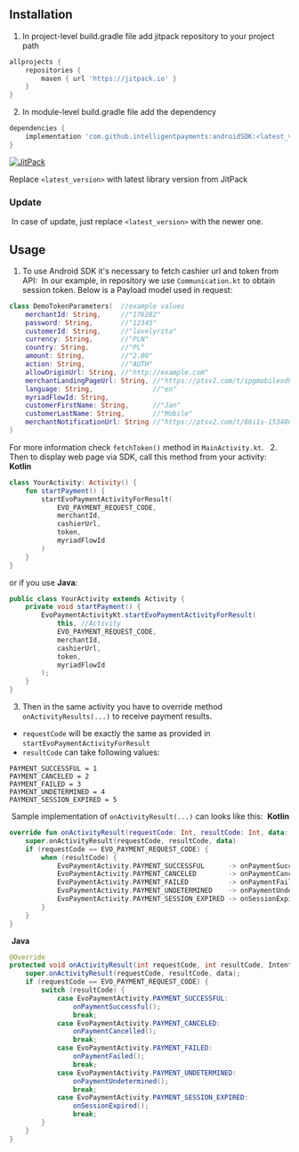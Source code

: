 ## Installation
1. In project-level build.gradle file add jitpack repository to your project path
```groovy
allprojects {
    repositories {
        maven { url 'https://jitpack.io' }
    }
}
```

2. In module-level build.gradle file add the dependency
​
```groovy
dependencies {
    implementation 'com.github.intelligentpayments:androidSDK:<latest_version>'
}
```
[![JitPack](https://img.shields.io/jitpack/v/github/intelligentpayments/androidSDK?color=brightgreen&label=JitPack&style=plastic)](https://jitpack.io/#intelligentpayments/androidSDK)
​

Replace `<latest_version>` with latest library version from  JitPack
​
### Update
​
In case of update, just replace `<latest_version>` with the newer one.

## Usage

1. To use Android SDK it's necessary to fetch cashier url and token from API:
​
In our example, in repository we use `Communication.kt` to obtain session token.
Below is a Payload model used in request:
​
```kotlin
class DemoTokenParameters(  //example values
    merchantId: String,     //"176282"
    password: String,       //"12345"
    customerId: String,     //"lovelyrita"
    currency: String,       //"PLN"
    country: String,        //"PL"
    amount: String,         //"2.00"
    action: String,         //"AUTH"
    allowOriginUrl: String, //"http://example.com"
    merchantLandingPageUrl: String, //"https://ptsv2.com/t/ipgmobilesdktest"
    language: String,               //"en"
    myriadFlowId: String,
    customerFirstName: String,      //"Jan"
    customerLastName: String,       //"Mobile"
    merchantNotificationUrl: String //"https://ptsv2.com/t/66i1s-1534805666/post
)
```
For more information check `fetchToken()` method in `MainActivity.kt`.
​
​
2. Then to display web page via SDK, call this method from your activity:
​
**Kotlin**
```kotlin
class YourActivity: Activity() {
    fun startPayment() {
        startEvoPaymentActivityForResult(
        	EVO_PAYMENT_REQUEST_CODE,
	        merchantId,
	        cashierUrl,
	        token,
	        myriadFlowId
        )
    }
}
```
or if you use **Java**:
```java
public class YourActivity extends Activity {
    private void startPayment() {
        EvoPaymentActivityKt.startEvoPaymentActivityForResult(
            this, //Activity
            EVO_PAYMENT_REQUEST_CODE,
            merchantId,
            cashierUrl,
            token,
            myriadFlowId
        );
    }
}
```
3. Then in the same activity you have to override method `onActivityResults(...)` to receive payment results.
​
- `requestCode` will be exactly the same  as provided in `startEvoPaymentActivityForResult`
- `resultCode` can take following values:
```
PAYMENT_SUCCESSFUL = 1
PAYMENT_CANCELED = 2
PAYMENT_FAILED = 3
PAYMENT_UNDETERMINED = 4
PAYMENT_SESSION_EXPIRED = 5
```
​
Sample implementation of `onActivityResult(...)` can looks like this:
​
**Kotlin**
```kotlin
override fun onActivityResult(requestCode: Int, resultCode: Int, data: Intent?) {
    super.onActivityResult(requestCode, resultCode, data)
    if (requestCode == EVO_PAYMENT_REQUEST_CODE) {
        when (resultCode) {
            EvoPaymentActivity.PAYMENT_SUCCESSFUL      -> onPaymentSuccessful()
            EvoPaymentActivity.PAYMENT_CANCELED        -> onPaymentCancelled()
            EvoPaymentActivity.PAYMENT_FAILED          -> onPaymentFailed()
            EvoPaymentActivity.PAYMENT_UNDETERMINED    -> onPaymentUndetermined()
            EvoPaymentActivity.PAYMENT_SESSION_EXPIRED -> onSessionExpired()
        }
    }
}
```
​
**Java**
```java
@Override
protected void onActivityResult(int requestCode, int resultCode, Intent data) {
    super.onActivityResult(requestCode, resultCode, data);
    if (requestCode == EVO_PAYMENT_REQUEST_CODE) {
        switch (resultCode) {
            case EvoPaymentActivity.PAYMENT_SUCCESSFUL:
                onPaymentSuccessful();
                break;
            case EvoPaymentActivity.PAYMENT_CANCELED:
                onPaymentCancelled();
                break;
            case EvoPaymentActivity.PAYMENT_FAILED:
                onPaymentFailed();
                break;
            case EvoPaymentActivity.PAYMENT_UNDETERMINED:
                onPaymentUndetermined();
                break;
            case EvoPaymentActivity.PAYMENT_SESSION_EXPIRED:
                onSessionExpired();
                break;
        }
    }
}
```
